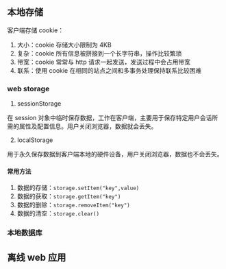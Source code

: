 ## 本地存储

客户端存储 cookie：

1. 大小：cookie 存储大小限制为 4KB
2. 复杂：cookie 所有信息被拼接到一个长字符串，操作比较繁琐
3. 带宽：cookie 常常与 http 请求一起发送，发送过程中会占用带宽
4. 联系：使用 cookie 在相同的站点之间和多事务处理保持联系比较困难

### web storage

1. sessionStorage

在 session 对象中临时保存数据，工作在客户端，主要用于保存特定用户会话所需的属性及配置信息。用户关闭浏览器，数据就会丢失。

2. localStorage

用于永久保存数据到客户端本地的硬件设备，用户关闭浏览器，数据也不会丢失。

#### 常用方法

1. 数据的存储：`storage.setItem("key",value)`
2. 数据的获取：`storage.getItem("key")`
3. 数据的删除：`storage.removeItem("key")`
4. 数据的清空：`storage.clear()`

### 本地数据库

## 离线 web 应用
